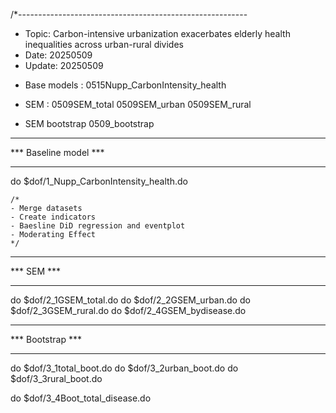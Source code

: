 /*---------------------------------------------------------
* Topic: Carbon-intensive urbanization exacerbates elderly health inequalities across urban-rural divides
* Date: 20250509
* Update: 20250509

- Base models : 0515Nupp_CarbonIntensity_health

- SEM : 
	0509SEM_total
	0509SEM_urban
	0509SEM_rural
	
- SEM bootstrap
	0509_bootstrap



**********************
*** Baseline model ***
**********************

do $dof/1_Nupp_CarbonIntensity_health.do

	/*
	- Merge datasets
	- Create indicators
	- Baesline DiD regression and eventplot
	- Moderating Effect
	*/

	

***********
*** SEM ***
***********	

do $dof/2_1GSEM_total.do
do $dof/2_2GSEM_urban.do
do $dof/2_3GSEM_rural.do
do $dof/2_4GSEM_bydisease.do



*****************
*** Bootstrap ***
*****************

do $dof/3_1total_boot.do
do $dof/3_2urban_boot.do
do $dof/3_3rural_boot.do

do $dof/3_4Boot_total_disease.do


